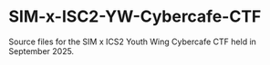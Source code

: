 # SIM-x-ISC2-YW-Cybercafe-CTF
Source files for the SIM x ICS2 Youth Wing Cybercafe CTF held in September 2025.
